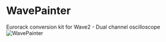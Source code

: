 # WavePainter
Eurorack conversion kit for Wave2 - Dual channel oscilloscope
![WavePainter](https://raw.githubusercontent.com/Shayshez/WavePainter/blob/master/WP2s.png)
